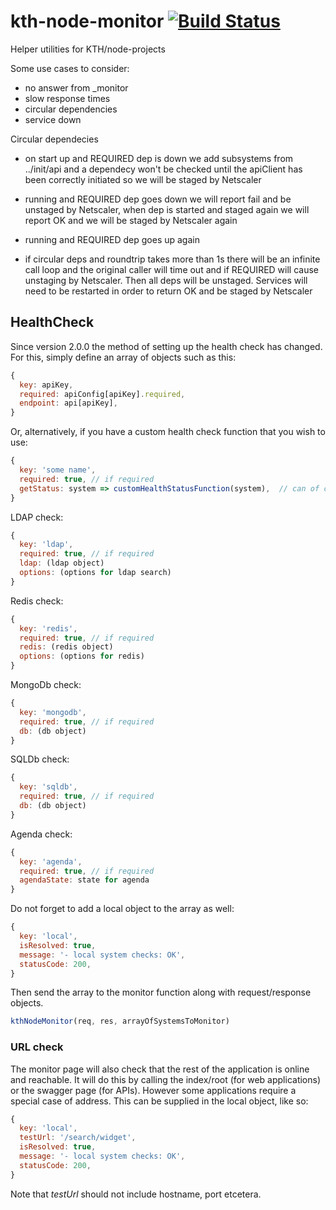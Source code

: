 # kth-node-monitor [![Build Status](https://travis-ci.org/kth/kth-node-monitor.svg?branch=master)](https://travis-ci.org/kth/kth-node-monitor)

Helper utilities for KTH/node-projects

Some use cases to consider:

- no answer from \_monitor
- slow response times
- circular dependencies
- service down

Circular dependecies

- on start up and REQUIRED dep is down
  we add subsystems from ../init/api and a dependecy won't be checked
  until the apiClient has been correctly initiated so we will be staged
  by Netscaler

- running and REQUIRED dep goes down
  we will report fail and be unstaged by Netscaler, when dep is started and
  staged again we will report OK and we will be staged by Netscaler again

- running and REQUIRED dep goes up again

- if circular deps and roundtrip takes more than 1s
  there will be an infinite call loop and the original caller will time out
  and if REQUIRED will cause unstaging by Netscaler. Then all deps will be unstaged.
  Services will need to be restarted in order to return OK and be staged by Netscaler

## HealthCheck

Since version 2.0.0 the method of setting up the health check has changed. For this, simply define an array of objects such as this:

```javascript
{
  key: apiKey,
  required: apiConfig[apiKey].required,
  endpoint: api[apiKey],
}
```

Or, alternatively, if you have a custom health check function that you wish to use:

```javascript
{
  key: 'some name',
  required: true, // if required
  getStatus: system => customHealthStatusFunction(system),  // can of course in this case be abbreviated to simply getStatus: customHealthStatusFunction
}
```

LDAP check:

```javascript
{
  key: 'ldap',
  required: true, // if required
  ldap: (ldap object)
  options: (options for ldap search)
}
```

Redis check:

```javascript
{
  key: 'redis',
  required: true, // if required
  redis: (redis object)
  options: (options for redis)
}
```

MongoDb check:

```javascript
{
  key: 'mongodb',
  required: true, // if required
  db: (db object)
}
```

SQLDb check:

```javascript
{
  key: 'sqldb',
  required: true, // if required
  db: (db object)
}
```

Agenda check:

```javascript
{
  key: 'agenda',
  required: true, // if required
  agendaState: state for agenda
}
```

Do not forget to add a local object to the array as well:

```javascript
{
  key: 'local',
  isResolved: true,
  message: '- local system checks: OK',
  statusCode: 200,
}
```

Then send the array to the monitor function along with request/response objects.

```javascript
kthNodeMonitor(req, res, arrayOfSystemsToMonitor)
```

### URL check

The monitor page will also check that the rest of the application is online and reachable. It will do this by calling the index/root (for web applications) or the swagger page (for APIs).
However some applications require a special case of address. This can be supplied in the local object, like so:

```javascript
{
  key: 'local',
  testUrl: '/search/widget',
  isResolved: true,
  message: '- local system checks: OK',
  statusCode: 200,
}
```

Note that _testUrl_ should not include hostname, port etcetera.
